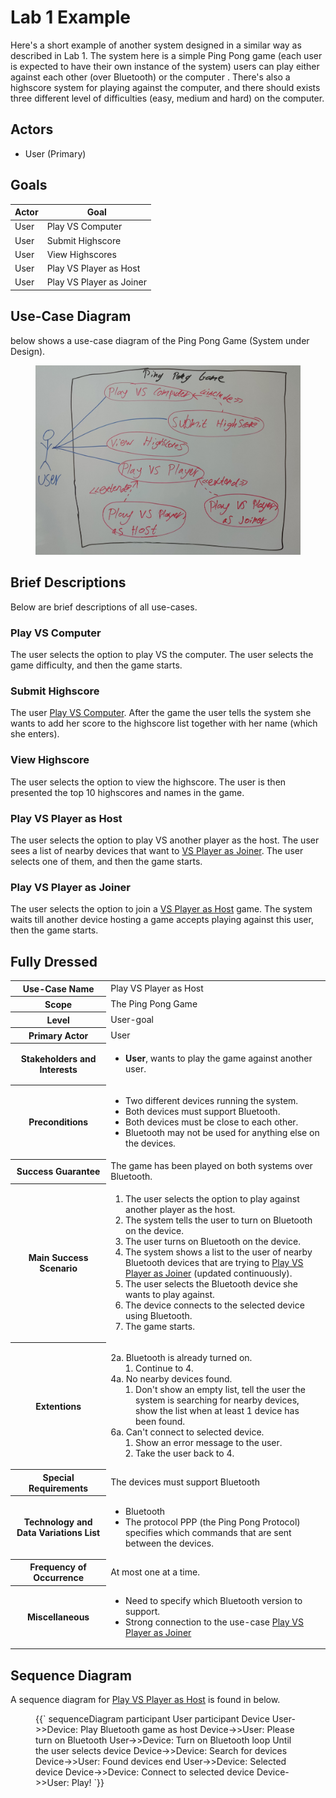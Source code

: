 <SetTitle title="Object-oriented Software Development" />

# Lab 1 Example
Here's a short example of another system designed in a similar way as described in Lab 1. The system here is a simple Ping Pong game (each user is expected to have their own instance of the system) users can play either against each other (over Bluetooth) or the computer . There's also a highscore system for playing against the computer, and there should exists three different level of difficulties (easy, medium and hard) on the computer.

## Actors
* User (Primary)

## Goals
| Actor | Goal |
|-------|------|
| User | Play VS Computer |
| User | Submit Highscore |
| User | View Highscores |
| User | Play VS Player as Host |
| User | Play VS Player as Joiner |

## Use-Case Diagram
<FigureNumber /> below shows a use-case diagram of the Ping Pong Game (System under Design).

<Figure caption="Use-case diagram of the Ping Pong Game (System under Design).">

<img src="./files/lab-1-use-case-diagram.jpeg" alt="Use-case diagram of the Ping Pong Game (System under Design).">

</Figure>

## Brief Descriptions
Below are brief descriptions of all use-cases.

### Play VS Computer
The user selects the option to play VS the computer. The user selects the game difficulty, and then the game starts. 

### Submit Highscore
The user <u>Play VS Computer</u>. After the game the user tells the system she wants to add her score to the highscore list together with her name (which she enters). 

### View Highscore
The user selects the option to view the highscore. The user is then presented the top 10 highscores and names in the game.

### Play VS Player as Host
The user selects the option to play VS another player as the host. The user sees a list of nearby devices that want to <u> VS Player as Joiner</u>. The user selects one of them, and then the game starts.

### Play VS Player as Joiner
The user selects the option to join a <u> VS Player as Host</u> game. The system waits till another device hosting a game accepts playing against this user, then the game starts.

## Fully Dressed
<table>
    <tr>
        <th>Use-Case Name</th>
        <td>Play VS Player as Host</td>
    </tr>
    <tr>
        <th>Scope</th>
        <td>The Ping Pong Game</td>
    </tr>
    <tr>
        <th>Level</th>
        <td>User-goal</td>
    </tr>
    <tr>
        <th>Primary Actor</th>
        <td>User</td>
    </tr>
    <tr>
        <th>Stakeholders and Interests</th>
        <td>
            <ul>
                <li><b>User</b>, wants to play the game against another user.</li>
            </ul>
        </td>
    </tr>
    <tr>
        <th>Preconditions</th>
        <td>
            <ul>
                <li>Two different devices running the system.</li>
                <li>Both devices must support Bluetooth.</li>
                <li>Both devices must be close to each other.</li>
                <li>Bluetooth may not be used for anything else on the devices.</li>
            </ul>
        </td>
    </tr>
    <tr>
        <th>Success Guarantee</th>
        <td>The game has been played on both systems over Bluetooth.</td>
    </tr>
    <tr>
        <th>Main Success Scenario</th>
        <td>
            <ol>
                <li>The user selects the option to play against another player as the host.</li>
                <li>The system tells the user to turn on Bluetooth on the device.</li>
                <li>The user turns on Bluetooth on the device.</li>
                <li>The system shows a list to the user of nearby Bluetooth devices that are trying to <u>Play VS Player as Joiner</u> (updated continuously).</li>
                <li>The user selects the Bluetooth device she wants to play against.</li>
                <li>The device connects to the selected device using Bluetooth.</li>
                <li>The game starts.</li>
            </ol>
        </td>
    </tr>
    <tr>
        <th>Extentions</th>
        <td>
            <ul style="list-style-type: none; padding-left: 0;">
                <li>
                    2a. Bluetooth is already turned on.
                    <ol style="margin-left: 16px;">
                        <li>Continue to 4.</li>
                    </ol>
                </li>
                <li>
                    4a. No nearby devices found.
                    <ol style="margin-left: 16px;">
                        <li>Don't show an empty list, tell the user the system is searching for nearby devices, show the list when at least 1 device has been found.</li>
                    </ol>
                </li>
                <li>
                    6a. Can't connect to selected device.
                    <ol style="margin-left: 16px;">
                        <li>Show an error message to the user.</li>
                        <li>Take the user back to 4.</li>
                    </ol>
                </li>
            </ul>
        </td>
    </tr>
    <tr>
        <th>Special Requirements</th>
        <td>The devices must support Bluetooth</td>
    </tr>
    <tr>
        <th>Technology and Data Variations List</th>
        <td>
            <ul>
                <li>Bluetooth</li>
                <li>The protocol PPP (the Ping Pong Protocol) specifies which commands that are sent between the devices.</li>
            </ul>
        </td>
    </tr>
    <tr>
        <th>Frequency of Occurrence</th>
        <td>At most one at a time.</td>
    </tr>
    <tr>
        <th>Miscellaneous</th>
        <td>
            <ul>
                <li>Need to specify which Bluetooth version to support.</li>
                <li>Strong connection to the use-case <u>Play VS Player as Joiner</u></li>
            </ul>
        </td>
    </tr>
</table>

## Sequence Diagram
A sequence diagram for <u>Play VS Player as Host</u> is found in <FigureNumber /> below.

<Figure caption="Sequence diagram for Play VS Player as Host.">
<Mermaid>
{{`
sequenceDiagram
	participant User
	participant Device
	User->>Device: Play Bluetooth game as host
	Device->>User: Please turn on Bluetooth
	User->>Device: Turn on Bluetooth
	loop Until the user selects device
		Device->>Device: Search for devices
		Device->>User: Found devices
	end
	User->>Device: Selected device
	Device->>Device: Connect to selected device
	Device->>User: Play!
`}}
</Mermaid>
</Figure>